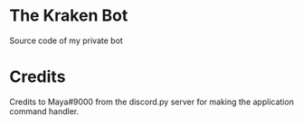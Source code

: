 # The Kraken Bot

Source code of my private bot


# Credits

Credits to Maya#9000 from the discord.py server for making the application command handler.
